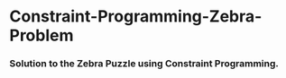 # Constraint-Programming-Zebra-Problem

### Solution to the Zebra Puzzle using Constraint Programming.
